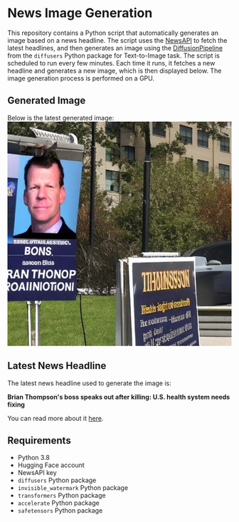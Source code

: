 # News Image Generation
This repository contains a Python script that automatically generates an image based on a news headline. The script uses the [NewsAPI](https://newsapi.org/) to fetch the latest headlines, and then generates an image using the [DiffusionPipeline](https://github.com/huggingface/diffusers) from the `diffusers` Python package for Text-to-Image task.
The script is scheduled to run every few minutes. Each time it runs, it fetches a new headline and generates a new image, which is then displayed below. The image generation process is performed on a GPU.

## Generated Image
Below is the latest generated image:
![Generated Image](image.png)

## Latest News Headline
The latest news headline used to generate the image is:

**Brian Thompson's boss speaks out after killing: U.S. health system needs fixing**

You can read more about it [here](https://news.google.com/rss/articles/CBMilwFBVV95cUxQRVhsNU11dDBYM0lDQ0h6SWlSTzRkRjYyQlFVS241cUtUN1ZyM1FHMjZpOVk3bWdrNVVNRmFlMlVscHFLZkJJQzdkWTFNWDdIZkU1Q1J2THo5Q2g3TUdncFNUMkpOOFBRWU9vNnJfcTQyMFRpUlI1eHphS3FUWVl0azJaaGNuZGg0UEVNR2ZiUmk3c3plTTFz?oc=5).

## Requirements
- Python 3.8
- Hugging Face account
- NewsAPI key
- `diffusers` Python package
- `invisible_watermark` Python package
- `transformers` Python package
- `accelerate` Python package
- `safetensors` Python package
